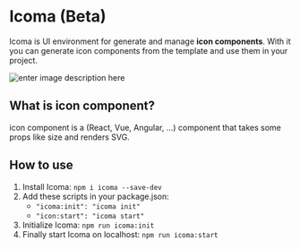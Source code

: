 # Icoma (Beta)
Icoma is UI environment for generate and manage **icon components**.
With it you can generate icon components from the template and use them in your project.  

![enter image description here](https://user-images.githubusercontent.com/69081259/162139174-04adf866-b826-4e00-9646-ba8e53497822.png)

## What is icon component?
icon component is a (React, Vue, Angular, ...) component that takes some props like size and renders SVG.

## How to use

 1. Install Icoma: `npm i icoma --save-dev`
 2. Add these scripts in your package.json:
	 - `"icoma:init": "icoma init"`
	 - `"icon:start": "icoma start"`
3. Initialize Icoma: `npm run icoma:init`
4. Finally start Icoma on localhost: `npm run icoma:start`

